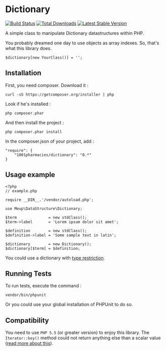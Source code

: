 Dictionary
==========

[![Build Status](https://secure.travis-ci.org/1001Pharmacies/dictionary.svg?branch=master)](http://travis-ci.org/1001Pharmacies/dictionary) [![Total Downloads](https://poser.pugx.org/1001Pharmacies/dictionary/downloads.png)](https://packagist.org/packages/1001Pharmacies/dictionary) [![Latest Stable Version](https://poser.pugx.org/1001Pharmacies/dictionary/v/stable.png)](https://packagist.org/packages/1001Pharmacies/dictionary)

A simple class to manipulate Dictionary datastructures within PHP.

You probably dreamed one day to use objects as array indexes. So, that's what this library does.

    $dictionary[new YourClass()] = '';

Installation
------------

First, you need composer. Download it :

    curl -sS https://getcomposer.org/installer | php

Look if he's installed :

    php composer.phar

And then install the project :

    php composer.phar install

In the composer.json of your project, add :

    "require": {
        "1001pharmacies/dictionary": "0.*"
    }

Usage example
------------- 

    <?php 
    // example.php

    require __DIR__.'/vendor/autoload.php';

    use Meup\DataStructure\Dictionary;

    $term              = new stdClass();
    $term->label       = 'Lorem ipsum dolor sit amet';

    $definition        = new stdClass();
    $definition->label = 'Some sample text in latin';

    $dictionary        = new Dictionary();
    $dictionary[$term] = $definition;

You could use a dictionary with [type restriction](doc/types.md).

Running Tests
-------------

To run tests, execute the command :

    vendor/bin/phpunit

Or you could use your global installation of PHPUnit to do so.

Compatibility
-------------

You need to use `PHP 5.5` (or greater version) to enjoy this library. The `Iterator::key()` method could not return anything else than a scalar value ([read more about this](http://php.net/manual/fr/iterator.key.php#112530)).
